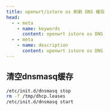 ```yaml
---
title: openwrt/istore os 刷新 DNS 缓存
head:
  - - meta
    - name: keywords
      content: openwrt istore os DNS
  - - meta
    - name: description
      content: openwrt istore os DNS
---
```


## 清空dnsmasq缓存

```sh
/etc/init.d/dnsmasq stop
rm -f /tmp/dhcp.leases
/etc/init.d/dnsmasq start
```
